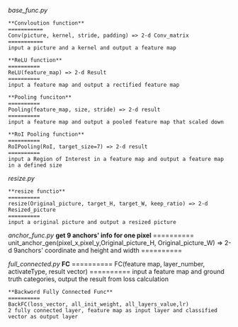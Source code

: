 
*base_func.py*

	**Convloution function**
	===========
	Conv(picture, kernel, stride, padding) => 2-d Conv_matrix
	===========
	input a picture and a kernel and output a feature map

	**ReLU function**
	==========
 	ReLU(feature_map) => 2-d Result
	==========
	input a feature map and output a rectified feature map
	
	**Pooling funciton**
	==========
	Pooling(feature_map, size, stride) => 2-d result 
	==========
	input a feature map and output a pooled feature map that scaled down 

	**RoI Pooling function**
	==========
	RoIPooling(RoI, target_size=7) => 2-d result
	==========
	input a Region of Interest in a feature map and output a feature map in a defined size

*resize.py*

	**resize functio**
	==========
	resize(Original_picture, target_H, target_W, keep_ratio) => 2-d Resized_picture
	==========
	input a original picture and output a resized picture

*anchor_func.py*
	**get 9 anchors' info for one pixel**
	==========
	unit_anchor_gen(pixel_x,pixel_y,Original_picture_H, Original_picture_W) => 2-d 9anchors' coordinate and height and width
	==========
	

*full_connected.py*
	**FC**
	==========
	FC(feature map, layer_number, activateType, result vector)
	==========
	input a feature map and ground truth categories, output the result from loss calculation 

	**Backword Fully Connected Func**
	==========
	BackFC(loss_vector, all_init_weight, all_layers_value,lr)
	2 fully connected layer, feature map as input layer and classified vector as output layer

